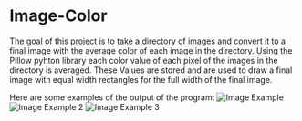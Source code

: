 # Image-Color

The goal of this project is to take a directory of images and convert it to a final image with the average color of each image in the directory.
Using the Pillow pyhton library each color value of each pixel of the images in the directory is averaged. These Values are stored and are used to draw a final image with equal width rectangles for the full width of the final image.

Here are some examples of the output of the program:
![Image Example](https://i.imgur.com/li49mny.jpg)
![Image Example 2](https://i.imgur.com/UHjmSA4.png)
![Image Example 3](https://i.imgur.com/OwARVnF.png)
